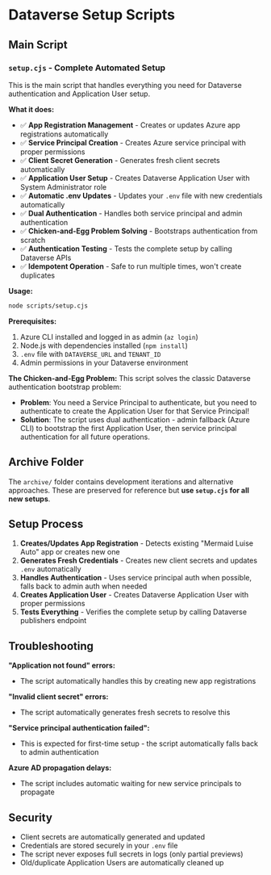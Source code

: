 # Dataverse Setup Scripts

## Main Script

### `setup.cjs` - Complete Automated Setup

This is the main script that handles everything you need for Dataverse authentication and Application User setup.

**What it does:**
- ✅ **App Registration Management** - Creates or updates Azure app registrations automatically
- ✅ **Service Principal Creation** - Creates Azure service principal with proper permissions  
- ✅ **Client Secret Generation** - Generates fresh client secrets automatically
- ✅ **Application User Setup** - Creates Dataverse Application User with System Administrator role
- ✅ **Automatic .env Updates** - Updates your `.env` file with new credentials automatically
- ✅ **Dual Authentication** - Handles both service principal and admin authentication
- ✅ **Chicken-and-Egg Problem Solving** - Bootstraps authentication from scratch
- ✅ **Authentication Testing** - Tests the complete setup by calling Dataverse APIs
- ✅ **Idempotent Operation** - Safe to run multiple times, won't create duplicates

**Usage:**
```bash
node scripts/setup.cjs
```

**Prerequisites:**
1. Azure CLI installed and logged in as admin (`az login`)
2. Node.js with dependencies installed (`npm install`)
3. `.env` file with `DATAVERSE_URL` and `TENANT_ID`
4. Admin permissions in your Dataverse environment

**The Chicken-and-Egg Problem:**
This script solves the classic Dataverse authentication bootstrap problem:
- **Problem**: You need a Service Principal to authenticate, but you need to authenticate to create the Application User for that Service Principal!
- **Solution**: The script uses dual authentication - admin fallback (Azure CLI) to bootstrap the first Application User, then service principal authentication for all future operations.

## Archive Folder

The `archive/` folder contains development iterations and alternative approaches. These are preserved for reference but **use `setup.cjs` for all new setups**.

## Setup Process

1. **Creates/Updates App Registration** - Detects existing "Mermaid Luise Auto" app or creates new one
2. **Generates Fresh Credentials** - Creates new client secrets and updates `.env` automatically  
3. **Handles Authentication** - Uses service principal auth when possible, falls back to admin auth when needed
4. **Creates Application User** - Creates Dataverse Application User with proper permissions
5. **Tests Everything** - Verifies the complete setup by calling Dataverse publishers endpoint

## Troubleshooting

**"Application not found" errors:**
- The script automatically handles this by creating new app registrations

**"Invalid client secret" errors:**
- The script automatically generates fresh secrets to resolve this

**"Service principal authentication failed":**
- This is expected for first-time setup - the script automatically falls back to admin authentication

**Azure AD propagation delays:**
- The script includes automatic waiting for new service principals to propagate

## Security

- Client secrets are automatically generated and updated
- Credentials are stored securely in your `.env` file
- The script never exposes full secrets in logs (only partial previews)
- Old/duplicate Application Users are automatically cleaned up
